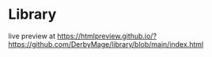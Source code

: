 # Library
live preview at  https://htmlpreview.github.io/?https://github.com/DerbyMage/library/blob/main/index.html